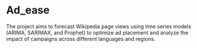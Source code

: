 # Ad_ease
The project aims to forecast Wikipedia page views using time series models (ARIMA, SARIMAX, and Prophet) to optimize ad placement and analyze the impact of campaigns across different languages and regions.

